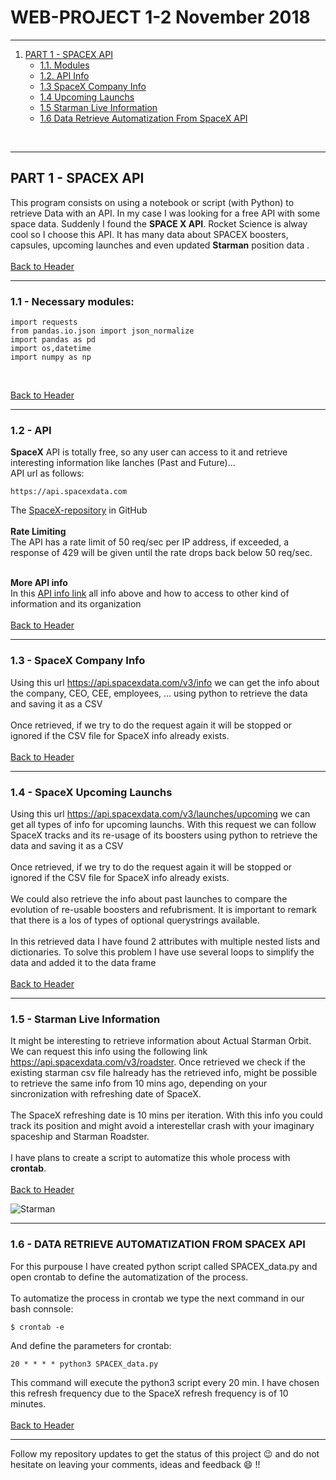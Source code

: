 # WEB-PROJECT 1-2 November 2018
______
1. [PART 1 - SPACEX API](#part-1-\--spacex-api)
    * [1.1. Modules](#1\.1-\--necessary-modules)
    * [1.2. API Info](#1\.2-\--api)
    * [1.3 SpaceX Company Info](#1\.3-\--spacex-company-info)
    * [1.4 Upcoming Launchs](#1\.4-\--spacex-uupcoming-launchs)
    * [1.5 Starman Live Information](#1\.5-\--starman-live-information)
    * [1.6 Data Retrieve Automatization From SpaceX API](#1\.6-\--data-retrieve-automatization-from-spacex-api)
<br>

______
## PART 1 - SPACEX API
This program consists on using a notebook or script (with Python) to retrieve Data with an API. In my case I was looking for a free API with some space data. Suddenly I found the **SPACE X API**. Rocket Science is alway cool so I choose this API. It has many data about SPACEX boosters, capsules, upcoming launches and even updated **Starman** position data .
<br><br>
[Back to Header](#web\-project-1\-2-november-2018)
<br>

___
### 1.1 - Necessary modules:
```
import requests
from pandas.io.json import json_normalize
import pandas as pd
import os,datetime
import numpy as np
```
<br>

[Back to Header](#web\-project-1\-2-november-2018)
<br>

___
### 1.2 - API
**SpaceX** API is totally free, so any user can access to it and retrieve interesting information like lanches (Past and Future)...<br>
API url as follows:
```
https://api.spacexdata.com
```
The [SpaceX-repository](https://github.com/r-spacex) in GitHub<br><br>
**Rate Limiting**<br>
The API has a rate limit of 50 req/sec per IP address, if exceeded, a response of 429 will be given until the rate drops back below 50 req/sec.<br><br>

**More API info**<br>
In this [API info link](https://documenter.getpostman.com/view/2025350/RWaEzAiG) all info above and how to access to other kind of information and its organization
<br><br>
[Back to Header](#web\-project-1\-2-november-2018)
<br>

___
### 1.3 - SpaceX Company Info
Using this url https://api.spacexdata.com/v3/info we can get the info about the company, CEO, CEE, employees, ... using python to retrieve the data and saving it as a CSV<br><br>
Once retrieved, if we try to do the request again it will be stopped or ignored if the CSV file for SpaceX info already exists.
<br><br>
[Back to Header](#web\-project-1\-2-november-2018)
<br>

___
### 1.4 - SpaceX Upcoming Launchs
Using this url https://api.spacexdata.com/v3/launches/upcoming we can get all types of info for upcoming launchs. With this request we can follow SpaceX tracks and its re-usage of its boosters using python to retrieve the data and saving it as a CSV<br><br>
Once retrieved, if we try to do the request again it will be stopped or ignored if the CSV file for SpaceX info already exists.<br><br>
We could also retrieve the info about past launches to compare the evolution of re-usable boosters and refubrisment. It is important to remark that there is a los of types of optional querystrings available.<br><br>
In this retrieved data I have found 2 attributes with multiple nested lists and dictionaries. To solve this problem I have use several loops to simplify the data and added it to the data frame
<br><br>
[Back to Header](#web\-project-1\-2-november-2018)
<br>

___
### 1.5 - Starman Live Information
It might be interesting to retrieve information about Actual Starman Orbit. We can request this info using the following link https://api.spacexdata.com/v3/roadster. Once retrieved we check if the existing starman csv file halready has the retrieved info, might be possible to retrieve the same info from 10 mins ago, depending on your sincronization with refreshing date of SpaceX.<br><br>
The SpaceX refreshing date is 10 mins per iteration. With this info you could track its position and might avoid a interestellar crash with your imaginary spaceship and Starman Roadster.<br><br>
I have plans to create a script to automatize this whole process with **crontab**.
<br><br>
[Back to Header](#web\-project-1\-2-november-2018)
<br>

![Starman](https://farm5.staticflickr.com/4702/40110298232_91b32d0cc0_b.jpg)
<br>

___
### 1.6 - DATA RETRIEVE AUTOMATIZATION FROM SPACEX API
For this purpouse I have created python script called SPACEX_data.py and open crontab to define the automatization of the process. <br><br>
To automatize the process in crontab we type the next command in our bash connsole:
```
$ crontab -e
```
And define the parameters for crontab:
```
20 * * * * python3 SPACEX_data.py
```
This command will execute the python3 script every 20 min. I have chosen this refresh frequency due to the SpaceX refresh frequency is of 10 minutes.
<br><br>
[Back to Header](#web\-project-1\-2-november-2018)
<br>

____
Follow my repository updates to get the status of this project :wink: and do not hesitate on leaving your comments, ideas and feedback :smile: !!